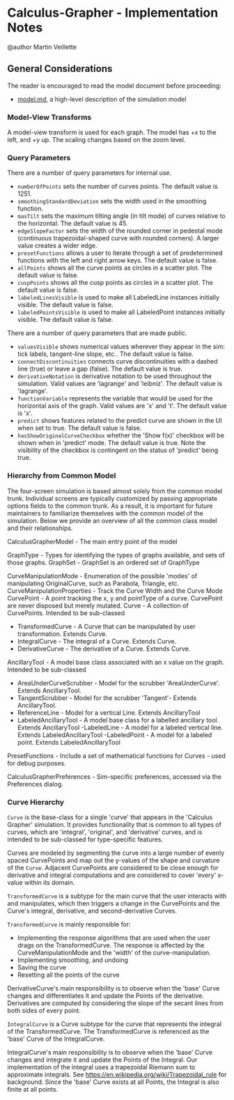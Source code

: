 # Calculus-Grapher - Implementation Notes

@author Martin Veillette

## General Considerations

The reader is encouraged to read the model document before proceeding:

* [model.md](https://github.com/phetsims/calculus-grapher/blob/master/doc/model.md), a high-level description of the
  simulation model

### Model-View Transforms

A model-view transform is used for each graph. The model has +x to the left, and +y up. The scaling changes based on the zoom level.

### Query Parameters

There are a number of query parameters for internal use.

- `numberOfPoints` sets the number of curves points. The default value is 1251.
- `smoothingStandardDeviation` sets the width used in the smoothing function.
- `maxTilt` sets the maximum tilting angle (in tilt mode) of curves relative to the horizontal. The default value is 45.
- `edgeSlopeFactor` sets the width of the rounded corner in pedestal mode (continuous trapezoidal-shaped curve with
  rounded corners). A larger value creates a wider edge.
- `presetFunctions` allows a user to iterate through a set of predetermined functions with the left and right arrow keys. The default value is false.
- `allPoints` shows all the curve points as circles in a scatter plot. The default value is false.
- `cuspPoints` shows all the cusp points as circles in a scatter plot. The default value is false.
- `labeledLinesVisible` is used to make all LabeledLine instances initially visible. The default value is false.
- `labeledPointsVisible` is used to make all LabeledPoint instances initially visible. The default value is false.

There are a number of query parameters that are made public.
- `valuesVisible` shows numerical values wherever they appear in the sim: tick labels, tangent-line slope, etc.. The default value is false.
- `connectDiscontinuities` connects curve discontinuities with a dashed line (true) or leave a gap (false). The default value is true.
- `derivativeNotation` is derivative notation to be used throughout the simulation. Valid values are 'lagrange' and 'leibniz'. The default value is 'lagrange'.
- `functionVariable` represents the variable that would be used for the horizontal axis of the graph. Valid values are 'x' and 't'. The default value is 'x'.
- `predict` shows features related to the predict curve are shown in the UI when set to true. The default value is false.
- `hasShowOriginalCurveCheckbox` whether the 'Show f(x)' checkbox will be shown when in 'predict' mode.
The default value is true. Note the visibility of the checkbox is contingent on the status of 'predict' being true.

### Hierarchy from Common Model

The four-screen simulation is based almost solely from the common model trunk. Individual screens are typically customized by passing appropriate options fields to the common trunk. As a result, it is important for future maintainers to familiarize themselves with the common model of the simulation. Below we provide an overview of  all the common class model and their relationships.

CalculusGrapherModel - The main entry point of the model

GraphType - Types for identifying the types of graphs available, and sets of those graphs.
GraphSet - GraphSet is an ordered set of GraphType

CurveManipulationMode - Enumeration of the possible 'modes' of manipulating OriginalCurve, such as Parabola, Triangle, etc.
CurveManipulationProperties - Track the Curve Width and the Curve Mode
CurvePoint - A point tracking the x, y and pointType of a curve. CurvePoint are never disposed but merely mutated.
Curve - A collection of CurvePoints. Intended to be sub-classed
- TransformedCurve - A Curve that can be manipulated by user transformation. Extends Curve.
- IntegralCurve - The integral of a Curve. Extends Curve.
- DerivativeCurve - The derivative of a Curve. Extends Curve.

AncillaryTool - A model base class associated with an x value on the graph. Intended to be sub-classed
- AreaUnderCurveScrubber - Model for the scrubber 'AreaUnderCurve'.  Extends AncillaryTool.
- TangentScrubber - Model for the scrubber 'Tangent'- Extends AncillaryTool.
- ReferenceLine - Model for a vertical Line. Extends AncillaryTool
- LabeledAncillaryTool - A model base class for a labelled ancillary tool. Extends AncillaryTool
   -LabeledLine - A model for a labeled vertical line. Extends LabeledAncillaryTool
   -LabeledPoint - A model for a labeled point.  Extends LabeledAncillaryTool

PresetFunctions - Include a set of mathematical functions for Curves - used for debug purposes.

CalculusGrapherPreferences - Sim-specific preferences, accessed via the Preferences dialog.

### Curve Hierarchy

`Curve` is the base-class for a single 'curve' that appears in the 'Calculus Grapher' simulation. It provides
functionality that is common to all types of curves, which are 'integral', 'original', and 'derivative' curves, and is intended to be sub-classed for type-specific features.

Curves are modeled by segmenting the curve into a large number of evenly spaced CurvePoints and map out
the y-values of the shape and curvature of the `Curve`. Adjacent CurvePoints are considered to be close
enough for derivative and integral computations and are considered to cover 'every' x-value within its domain.

`TransformedCurve` is a subtype for the main curve that the user interacts with and manipulates, which then triggers a change in the CurvePoints and the Curve's integral, derivative, and second-derivative Curves.

`TransformedCurve` is mainly responsible for:
- Implementing the response algorithms that are used when the user drags on the TransformedCurve. The response is
    affected by the CurveManipulationMode and the 'width' of the curve-manipulation.
- Implementing smoothing, and undoing
- Saving the curve
- Resetting all the points of the curve

DerivativeCurve's main responsibility is to observe when the 'base' Curve changes and differentiates it and update
the Points of the derivative. Derivatives are computed by considering the slope of the secant lines from both sides
of every point.

`IntegralCurve` is a Curve subtype for the curve that represents the integral of the TransformedCurve. The TransformedCurve
is referenced as the 'base' Curve of the IntegralCurve.

IntegralCurve's main responsibility is to observe when the 'base' Curve changes and integrate it and update the
Points of the Integral. Our implementation of the integral uses a trapezoidal Riemann sum to approximate integrals.
See https://en.wikipedia.org/wiki/Trapezoidal_rule
for background. Since the 'base' Curve exists at all Points, the Integral is also finite at all points.
